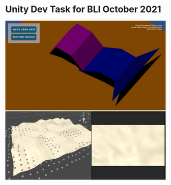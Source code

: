 # Unity Dev Task for BLI October 2021
[![Watch the video](doc/1.jpg)](https://cysolutions.ca/BrainStation23/)
![Cover Photo](doc/2.jpg)
 

